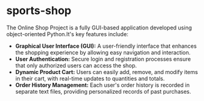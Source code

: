 # sports-shop
The Online Shop Project is a fully GUI-based application developed using object-oriented Python.It's key features include:

- **Graphical User Interface (GUI):** A user-friendly interface that enhances the shopping experience by allowing easy navigation and interaction.
- **User Authentication:** Secure login and registration processes ensure that only authorized users can access the shop.
- **Dynamic Product Cart:** Users can easily add, remove, and modify items in their cart, with real-time updates to quantities and totals.
- **Order History Management:** Each user's order history is recorded in separate text files, providing personalized records of past purchases.
